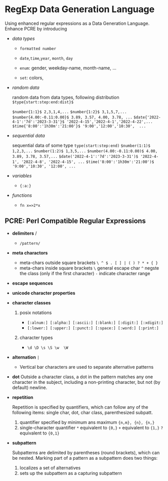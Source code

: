 # RegExp Data Generation Language
Using enhanced regular expressions as a Data Generation Language. 
Enhance PCRE by introducing
- *data types*
  - `formatted number` 
  
  - `date`,`time`,`year`, `month`, `day`
  - `enum`: gender, weekday-name, month-name, ...
  - `set`: colors, 
  
- *random data*
  
  random data  from data types, following distribution `$type{start:step:end:dist}$`
  
  `$number{1:1}$ 2,3,1,4,...`
  `$number{1:2}$ 3,1,5,7,...`
  `$number{4.00:-0.11:0.00}$ 3.89, 3.57, 4.00, 3.78, ...`
  `$date{'2022-4-1':'7d':'2023-3-31'}$ '2022-4-15','2022-4-1','2022-4-22',...`
  `$time{'8:00':'1h30m':'21:00'}$ '9:00','12:00','10:30',  ...` 
  
- *sequential data*
  
  sequential data of some type `type(start:step:end)`
  `$number(1:1)$ 1,2,3,...`
  `$number(1:2)$ 1,3,5,...`
  `$number(4.00:-0.11:0.00)$ 4.00, 3.89, 3.78, 3.57,...`
  `$date('2022-4-1':'7d':'2023-3-31')$ '2022-4-1', '2022-4-8', '2022-4-15', ...`
  `$time('8:00':'1h30m':'21:00')$ '9:00','10:30', '12:00', ...`
  
- *variables*

  - `{:a:}`

- *functions*

  - `fn x=>2*x`
## PCRE: Perl Compatible Regular Expressions  
- **delimiters** /
  
  - `/pattern/`
  
- **meta charactors**
  
  - meta-chars outside square brackets
    `\ ^ $ . [ ] | ( ) ? * + { }` 
  - meta-chars inside square brackets
    `\`  general escape char
    `^`  negste the class (only if the first character)
    `-`  indicate character range
  
- **escape sequences**

- **unicode character properties** 

- **character classes**
  
  1. posix notations
  
       - `[:alnum:] [:alpha:] [:ascii:] [:blank:] [:digit:] [:xdigit:]`
       - `[:lower:] [:upper:] [:punct:] [:space:] [:word:] [:print:]`
  2. character types
       - `\d \D \s \S \w  \W`
  
- **alternation** `|`
  
  - Vertical bar characters are used to separate alternative patterns
  
- **dot**
  Outside a character class, a dot in the pattern matches any one character in the subject, including a non-printing character, but not (by default) newline.
  
- **repetition**
  
  Repetition is specified by quantifiers, which can follow any of the following items: single char, dot, char class, parenthesized subpatt.
  
  1. quantifier specified by minimum ans maximum
   `{n,m}, {n}, {n,}`
  1. single-character quantifier
   `*`  equivalent to `{0,}`
    `+`  equivalent to `{1,}`
    `?`  equivalent to `{0,1}`
  
- **subpattern**
  
  Subpatterns are delimited by parentheses (round brackets), which can be nested. Marking part of a pattern as a subpattern does two things:
  
  1. localizes a set of alternatives
  1. sets up the subpattern as a capturing subpattern